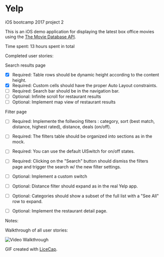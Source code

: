 # Yelp
iOS bootcamp 2017 project 2 

This is an iOS demo application for displaying the latest box office movies using the [The Movie Database API](https://www.themoviedb.org/documentation/api).

Time spent: 13 hours spent in total

Completed user stories:

Search results page
 * [x] Required: Table rows should be dynamic height according to the content height.
 * [x] Required: Custom cells should have the proper Auto Layout constraints.
 * [ ] Required: Search bar should be in the navigation bar.
 * [ ] Optional: Infinite scroll for restaurant results
 * [ ] Optional: Implement map view of restaurant results
 
Filter page
 * [ ] Required: Implemente the follwoing filters : category, sort (best match, distance, highest rated), distance, deals (on/off).
 * [ ] Required: The filters table should be organized into sections as in the mock.
 * [ ] Required: You can use the default UISwitch for on/off states. 
 * [ ] Required: Clicking on the "Search" button should dismiss the filters page and trigger the search w/ the new filter settings.
 * [ ] Optional: Implement a custom switch
 * [ ] Optional: Distance filter should expand as in the real Yelp app.
 * [ ] Optional: Categories should show a subset of the full list with a "See All" row to expand.
 * [ ] Optional: Implement the restaurant detail page.

 
Notes:

Walkthrough of all user stories:

![Video Walkthrough]()

GIF created with [LiceCap](http://www.cockos.com/licecap/).
